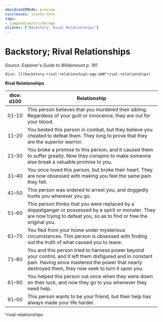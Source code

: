 ```yaml
---
obsidianUIMode: preview
cssclasses: json5e-note
tags:
- compendium/src/5e/egw
aliases: ["Backstory; Rival Relationships"]
---
```

# Backstory; Rival Relationships
*Source: Explorer's Guide to Wildemount p. 191* 

`dice: [](backstory-rival-relationships-egw.md#^rival-relationships)`

**Rival Relationships**

| dice: d100 | Relationship |
|------------|--------------|
| 01–10 | This person believes that you murdered their sibling. Regardless of your guilt or innocence, they are out for your blood. |
| 11–20 | You bested this person in combat, but they believe you cheated to defeat them. They long to prove that they are the superior warrior. |
| 21–30 | You broke a promise to this person, and it caused them to suffer greatly. Now they conspire to make someone else break a valuable promise to you. |
| 31–40 | You once loved this person, but broke their heart. They are now obsessed with making you feel the same pain they felt. |
| 41–50 | This person was ordered to arrest you, and doggedly hunts you wherever you go. |
| 51–60 | This person thinks that you were replaced by a doppelganger or possessed by a spirit or monster. They are now trying to defeat you, so as to find or free the original you. |
| 61–70 | You fled from your home under mysterious circumstances. This person is obsessed with finding out the truth of what caused you to leave. |
| 71–80 | You and this person tried to harness power beyond your control, and it left them disfigured and in constant pain. Having since mastered the power that nearly destroyed them, they now seek to turn it upon you. |
| 81–90 | You helped this person out once when they were down on their luck, and now they go to you whenever they need help. |
| 91–00 | This person wants to be your friend, but their help has always made your life harder. |
^rival-relationships